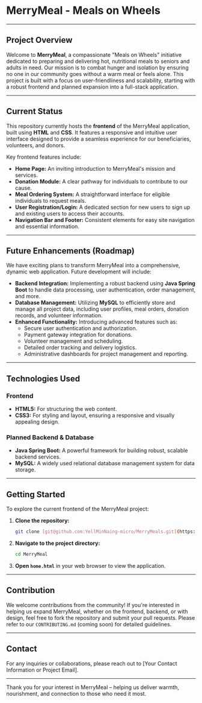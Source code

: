 # MerryMeal - Meals on Wheels

---

## Project Overview

Welcome to **MerryMeal**, a compassionate "Meals on Wheels" initiative dedicated to preparing and delivering hot, nutritional meals to seniors and adults in need. Our mission is to combat hunger and isolation by ensuring no one in our community goes without a warm meal or feels alone. This project is built with a focus on user-friendliness and scalability, starting with a robust frontend and planned expansion into a full-stack application.

---

## Current Status

This repository currently hosts the **frontend** of the MerryMeal application, built using **HTML** and **CSS**. It features a responsive and intuitive user interface designed to provide a seamless experience for our beneficiaries, volunteers, and donors.

Key frontend features include:
* **Home Page:** An inviting introduction to MerryMeal's mission and services.
* **Donation Module:** A clear pathway for individuals to contribute to our cause.
* **Meal Ordering System:** A straightforward interface for eligible individuals to request meals.
* **User Registration/Login:** A dedicated section for new users to sign up and existing users to access their accounts.
* **Navigation Bar and Footer:** Consistent elements for easy site navigation and essential information.

---

## Future Enhancements (Roadmap)

We have exciting plans to transform MerryMeal into a comprehensive, dynamic web application. Future development will include:

* **Backend Integration:** Implementing a robust backend using **Java Spring Boot** to handle data processing, user authentication, order management, and more.
* **Database Management:** Utilizing **MySQL** to efficiently store and manage all project data, including user profiles, meal orders, donation records, and volunteer information.
* **Enhanced Functionality:** Introducing advanced features such as:
    * Secure user authentication and authorization.
    * Payment gateway integration for donations.
    * Volunteer management and scheduling.
    * Detailed order tracking and delivery logistics.
    * Administrative dashboards for project management and reporting.

---

## Technologies Used

### Frontend
* **HTML5:** For structuring the web content.
* **CSS3:** For styling and layout, ensuring a responsive and visually appealing design.

### Planned Backend & Database
* **Java Spring Boot:** A powerful framework for building robust, scalable backend services.
* **MySQL:** A widely used relational database management system for data storage.

---

## Getting Started

To explore the current frontend of the MerryMeal project:

1.  **Clone the repository:**
    ```bash
    git clone [git@github.com:YellMinNaing-micro/MerryMeals.git](https://YellMinNaing-micro/MerryMeals.git)
    ```
2.  **Navigate to the project directory:**
    ```bash
    cd MerryMeal
    ```
3.  **Open `home.html`** in your web browser to view the application.

---

## Contribution

We welcome contributions from the community! If you're interested in helping us expand MerryMeal, whether on the frontend, backend, or with design, feel free to fork the repository and submit your pull requests. Please refer to our `CONTRIBUTING.md` (coming soon) for detailed guidelines.

---

## Contact

For any inquiries or collaborations, please reach out to [Your Contact Information or Project Email].

---

Thank you for your interest in MerryMeal – helping us deliver warmth, nourishment, and connection to those who need it most.
